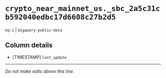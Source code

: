 # `crypto_near_mainnet_us._sbc_2a5c31cb592040edbc17d6608c27b2d5`
`bq-1` | `bigquery-public-data`

## Column details
* [TIMESTAMP] `last_update`

-------------------------------------------------------------------------------
*Do not make edits above this line.*
